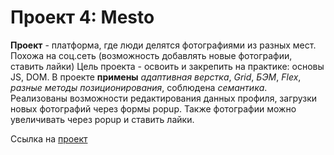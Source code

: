 

# Проект 4: Mesto

**Проект** - платформа, где люди делятся фотографиями из разных мест. Похожа на соц.сеть (возможность добавлять новые фотографии, ставить лайки)
Цель проекта - освоить и закрепить на практике: основы JS, DOM.
В проекте **примены** _адаптивная верстка_, _Grid_, _БЭМ_, _Flex_, _разные методы позиционирования_, соблюдена _семантика_.
Реализованы возможности редактирования данных профиля, загрузки новых фотографий через формы popup. Также фотографии можно увеличивать через popup и ставить лайки.

Ссылка на [проект](https://maria-webdev.github.io/mesto/index.html)